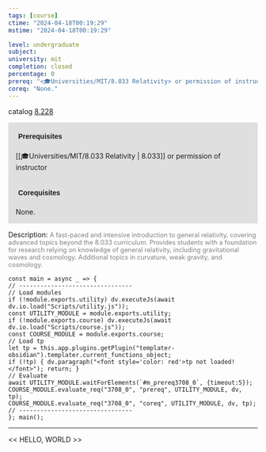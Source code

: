 ```yaml
---
tags: [course]
ctime: "2024-04-18T00:19:29"
mstime: "2024-04-18T00:19:29"

level: undergraduate
subject: 
university: mit
completion: closed
percentage: 0
prereq: "<🎓Universities/MIT/8.033 Relativity> or permission of instructor"
coreq: "None."
---
```


catalog [8.228](http://student.mit.edu/catalog/m8a.html#8.228)

<span style="display: block; padding: 15px; background-color: rgb(100, 100, 100, 0.2);"><font id="m_prereq3708_0" style="display: block; font-family: Arial, sans-serif; font-weight: bold; padding: 5px">Prerequisites</font><br><span id="prereq3708_0">[[🎓Universities/MIT/8.033 Relativity | 8.033]] or permission of instructor</span></span>
<span style="display: block; padding: 15px; background-color: rgb(100, 100, 100, 0.2);"><font id="m_coreq3708_0" style="display: block; font-family: Arial, sans-serif; font-weight: bold; padding: 5px">Corequisites</font><br><span id="coreq3708_0">None.</span></span>

<font style="">Description:</font>
<font style="color: grey; font-size: 0.8rem;">A fast-paced and intensive introduction to general relativity, covering advanced topics beyond the 8.033 curriculum. Provides students with a foundation for research relying on knowledge of general relativity, including gravitational waves and cosmology. Additional topics in curvature, weak gravity, and cosmology.</font>

```dataviewjs
const main = async _ => {
// --------------------------------
// Load modules
if (!module.exports.utility) dv.executeJs(await dv.io.load("Scripts/utility.js"));
const UTILITY_MODULE = module.exports.utility;
if (!module.exports.course) dv.executeJs(await dv.io.load("Scripts/course.js"));
const COURSE_MODULE = module.exports.course;
// Load tp
let tp = this.app.plugins.getPlugin("templater-obsidian").templater.current_functions_object;
if (!tp) { dv.paragraph("<font style='color: red'>tp not loaded!</font>"); return; }
// Evaluate
await UTILITY_MODULE.waitForElements(`#m_prereq3708_0`, {timeout:5});
COURSE_MODULE.evaluate_req("3708_0", "prereq", UTILITY_MODULE, dv, tp);
COURSE_MODULE.evaluate_req("3708_0", "coreq", UTILITY_MODULE, dv, tp);
// --------------------------------
}; main();
```

---

<< HELLO, WORLD >>
